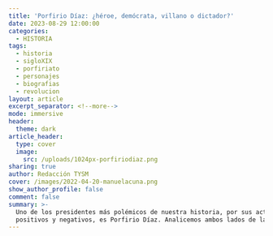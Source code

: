 ```yaml
---
title: 'Porfirio Díaz: ¿héroe, demócrata, villano o dictador?'
date: 2023-08-29 12:00:00
categories:
  - HISTORIA
tags:
  - historia
  - sigloXIX
  - porfiriato
  - personajes
  - biografias
  - revolucion
layout: article
excerpt_separator: <!--more-->
mode: immersive
header:
  theme: dark
article_header:
  type: cover
  image:
    src: /uploads/1024px-porfiriodiaz.png
sharing: true
author: Redacción TYSM
cover: /images/2022-04-20-manuelacuna.png
show_author_profile: false
comment: false
summary: >-
  Uno de los presidentes más polémicos de nuestra historia, por sus actos
  positivos y negativos, es Porfirio Díaz. Analicemos ambos lados de la balanza…
---
```

